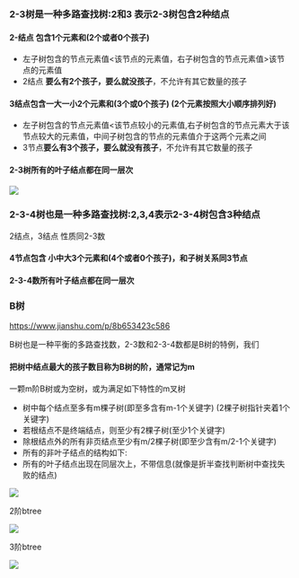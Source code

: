 ### 2-3树是一种多路查找树:2和3 表示2-3树包含2种结点

#### 2-结点 包含1个元素和(2个或者0个孩子)
* 左子树包含的节点元素值<该节点的元素值，右子树包含的节点元素值>该节点的元素值
* 2结点 **要么有2个孩子，要么就没孩子**，不允许有其它数量的孩子
#### 3结点包含一大一小2个元素和(3个或0个孩子) (2个元素按照大小顺序排列好)
* 左子树包含的节点元素值<该节点较小的元素值,右子树包含的节点元素大于该节点较大的元素值，中间子树包含的节点的元素值介于这两个元素之间
* 3节点**要么有3个孩子，要么就没有孩子**，不允许有其它数量的孩子
#### 2-3树所有的叶子结点都在同一层次
![](https://note.youdao.com/yws/api/personal/file/F498DDC3C4BD424692D63A3E0D94B231?method=download&shareKey=3c18d3c0682d79ba249ed11c9e705919)

### 2-3-4树也是一种多路查找树:2,3,4表示2-3-4树包含3种结点
2结点，3结点 性质同2-3数
#### 4节点包含 小中大3个元素和(4个或者0个孩子)，和子树关系同3节点

#### 2-3-4数所有叶子结点都在同一层次

### B树
https://www.jianshu.com/p/8b653423c586

B树也是一种平衡的多路查找数，2-3数和2-3-4数都是B树的特例，我们  
#### 把树中结点最大的孩子数目称为B树的阶，通常记为m

一颗m阶B树或为空树，或为满足如下特性的m叉树
* 树中每个结点至多有m棵子树(即至多含有m-1个关键字) (2棵子树指针夹着1个关键字)
* 若根结点不是终端结点，则至少有2棵子树(至少1个关键字)
* 除根结点外的所有非页结点至少有m/2棵子树(即至少含有m/2-1个关键字)
* 所有的非叶子结点的结构如下:
* 所有的叶子结点出现在同层次上，不带信息(就像是折半查找判断树中查找失败的结点)

![](https://note.youdao.com/yws/api/personal/file/C96EC170E8134EE4B8C7ED00996E47E0?method=download&shareKey=e0923f5c3c5ba7a2cca8cce6360a97fc)

2阶btree

![](https://note.youdao.com/yws/api/personal/file/7E10B5485E194398867577BC6CBD33B3?method=download&shareKey=2b056fa3c10f5718b0b48bde0981c9fd)

3阶btree

![](https://note.youdao.com/yws/api/personal/file/B0866D70550E4B13A9ACCD790D484C45?method=download&shareKey=5e38207501870d9e2bf81b3181cbe735)



